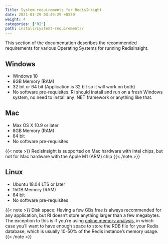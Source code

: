 ```yaml
---
Title: System requirements for RedisInsight
date: 2021-01-29 03:49:29 +0530
weight: 4
categories: ["RI"]
path: install/systemt-requirements/
---
```

This section of the documentation describes the recommended requirements for various Operating Systems for running RedisInsight.

## Windows

- Windows 10
- 8GB Memory (RAM)
- 32 bit or 64 bit (Application is 32 bit so it will work on both)
- No software pre-requisites. RI should install and run on a fresh Windows system, no need to install any .NET framework or anything like that.

## Mac

- Max OS X 10.9 or later
- 8GB Memory (RAM)
- 64 bit
- No software pre-requisites

{{< note >}}
RedisInsight is supported on Mac hardware with Intel chips, but not for Mac hardware with the Apple M1 (ARM) chip
{{< /note >}}

## Linux

- Ubuntu 18.04 LTS or later
- 15GB Memory (RAM)  
- 64 bit
- No software pre-requisites

{{< note >}}
Disk space: Having a few GBs free is always recommended for any application, but RI doesn’t store anything larger than a few megabytes. The exception to this is if you’re using [online memory analysis](https://docs.redislabs.com/latest/ri/using-redisinsight/memory-analysis/), in which case you’ll want to have enough space to store the RDB file for your Redis database, which is usually 10-50% of the Redis instance’s memory usage.
{{< /note >}}
